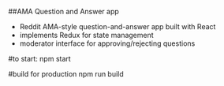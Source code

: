 ##AMA Question and Answer app

- Reddit AMA-style question-and-answer app built with React
- implements Redux for state management
- moderator interface for approving/rejecting questions

#to start:
npm start

#build for production
npm run build
